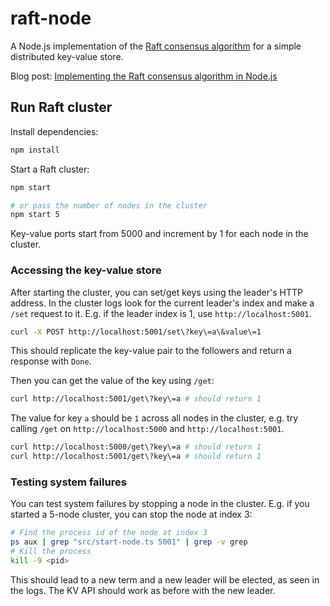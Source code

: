 # raft-node

A Node.js implementation of the [Raft consensus algorithm](https://raft.github.io/raft.pdf) for a simple distributed key-value store.

Blog post: [Implementing the Raft consensus algorithm in Node.js](https://mohitkarekar.com/posts/2025/raft-consensus/)

## Run Raft cluster

Install dependencies:
```bash
npm install
```

Start a Raft cluster:
```bash
npm start

# or pass the number of nodes in the cluster
npm start 5
```

Key-value ports start from 5000 and increment by 1 for each node in the cluster.

### Accessing the key-value store

After starting the cluster, you can set/get keys using the leader's HTTP address. In the cluster logs look for the current leader's index and make a `/set` request to it. E.g. if the leader index is 1, use `http://localhost:5001`.

```bash
curl -X POST http://localhost:5001/set\?key\=a\&value\=1
```

This should replicate the key-value pair to the followers and return a response with `Done`.

Then you can get the value of the key using `/get`:

```bash
curl http://localhost:5001/get\?key\=a # should return 1
```

The value for key `a` should be `1` across all nodes in the cluster, e.g. try calling `/get` on `http://localhost:5000` and `http://localhost:5001`.

```bash
curl http://localhost:5000/get\?key\=a # should return 1
curl http://localhost:5001/get\?key\=a # should return 1
```

### Testing system failures

You can test system failures by stopping a node in the cluster. E.g. if you started a 5-node cluster, you can stop the node at index 3:

```bash
# Find the process id of the node at index 3
ps aux | grep "src/start-node.ts 5001" | grep -v grep
# Kill the process
kill -9 <pid>
```

This should lead to a new term and a new leader will be elected, as seen in the logs. The KV API should work as before with the new leader.